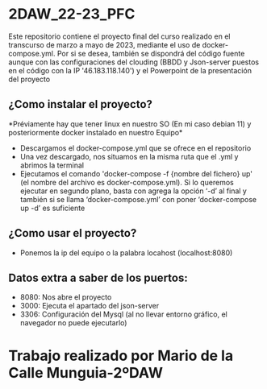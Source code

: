 # 2DAW_22-23_PFC
Este repositorio contiene el proyecto final del curso realizado en el transcurso de marzo a mayo de 2023, mediante el uso de docker-compose.yml. Por si se desea, también se dispondrá del código fuente aunque con las configuraciones del clouding (BBDD y Json-server puestos en el código con la IP '46.183.118.140') y el Powerpoint de la presentación del proyecto
<h2>¿Como instalar el proyecto?</h2>
<p>*Préviamente hay que tener linux en nuestro SO (En mi caso debian 11) y posteriormente docker instalado en nuestro Equipo*</p>
<ul>
  <li>Descargamos el docker-compose.yml que se ofrece en el repositorio</li>
  <li>Una vez descargado, nos situamos en la misma ruta que el .yml y abrimos la terminal</li>
  <li>Ejecutamos el comando 'docker-compose -f {nombre del fichero} up' (el nombre del archivo es docker-compose.yml). Si lo queremos ejecutar en segundo plano,           basta con agrega la opción ‘-d’ al final y también si se llama ‘docker-compose.yml’ con poner ‘docker-compose up -d’ es suficiente</li>
</ul>
<h2>¿Como usar el proyecto?</h2>
<ul>
  <li>Ponemos la ip del equipo o la palabra locahost (localhost:8080)</li>
</ul>
<h2>Datos extra a saber de los puertos:</h2>
<ul>
  <li>8080: Nos abre el proyecto</li>
  <li>3000: Ejecuta el apartado del json-server</li>
  <li>3306: Configuración del Mysql (al no llevar entorno gráfico, el navegador no puede ejecutarlo)</li>
</ul>
<h1>Trabajo realizado por Mario de la Calle Munguia-2ºDAW</h1>
